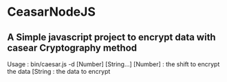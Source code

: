 CeasarNodeJS
============

A Simple javascript project to encrypt data with casear Cryptography method
--------------

Usage : bin/caesar.js -d [Number] [String...]
[Number] : the shift to encrypt the data
[String : the data to encrypt